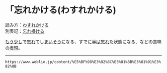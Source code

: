 # 「忘れかける(わすれかける)

読み方：[わすれかける](https://www.weblio.jp//www.weblio.jp/content/%E3%82%8F%E3%81%99%E3%82%8C%E3%81%8B%E3%81%91%E3%82%8B "わすれかけるの意味")  
別表記：[忘れ掛ける](https://www.weblio.jp//www.weblio.jp/content/%E5%BF%98%E3%82%8C%E6%8E%9B%E3%81%91%E3%82%8B "忘れ掛けるの意味")  
  
[もう少し](https://www.weblio.jp//www.weblio.jp/content/%E3%82%82%E3%81%86%E5%B0%91%E3%81%97 "もう少しの意味")で[忘れ](https://www.weblio.jp//www.weblio.jp/content/%E5%BF%98%E3%82%8C "忘れの意味")てし[まいそう](https://www.weblio.jp//www.weblio.jp/content/%E3%81%BE%E3%81%84%E3%81%9D%E3%81%86 "まいそうの意味")になる、すでに[半ば](https://www.weblio.jp//www.weblio.jp/content/%E5%8D%8A%E3%81%B0 "半ばの意味")[忘れ](https://www.weblio.jp//www.weblio.jp/content/%E5%BF%98%E3%82%8C "忘れの意味")た状態になる、などの意味の[表現](https://www.weblio.jp//www.weblio.jp/content/%E8%A1%A8%E7%8F%BE "表現の意味")。

---
`https://www.weblio.jp/content/%E5%BF%98%E3%82%8C%E3%81%8B%E3%81%91%E3%82%8B`